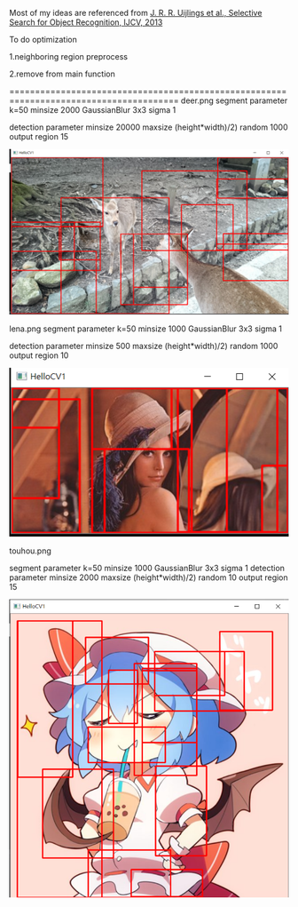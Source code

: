 Most of my ideas are referenced from [J. R. R. Uijlings et al., Selective Search for Object Recognition, IJCV, 2013](https://ivi.fnwi.uva.nl/isis/publications/bibtexbrowser.php?key=UijlingsIJCV2013&bib=all.bib)



To do optimization


1.neighboring region preprocess


2.remove from main function

=======================================================================================
deer.png
segment parameter
k=50
minsize 2000
GaussianBlur 3x3 sigma 1

detection parameter
minsize 20000
maxsize (height*width)/2)
random 1000
output region 15


![image](https://github.com/ga544523/image-detection/blob/master/detection1.PNG?raw=true)


lena.png
segment parameter
k=50
minsize 1000
GaussianBlur 3x3 sigma 1


detection parameter
minsize 500
maxsize (height*width)/2)
random 1000
output region 10


![image](https://github.com/ga544523/image-detection/blob/master/detection2.PNG?raw=true)


touhou.png

segment parameter k=50 minsize 1000 GaussianBlur 3x3 sigma 1
detection parameter 
minsize 2000 
maxsize (height*width)/2)
random 10 
output region 15


![image](https://github.com/ga544523/image-detection/blob/master/detection5.PNG?raw=true)
